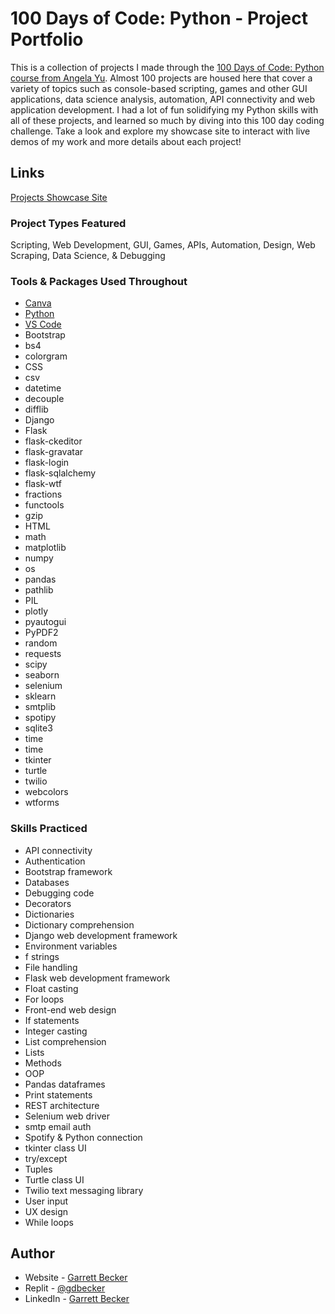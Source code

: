 # 100 Days of Code: Python - Project Portfolio

This is a collection of projects I made through the [100 Days of Code: Python course from Angela Yu](https://www.udemy.com/course/100-days-of-code/). Almost 100 projects are housed here that cover a variety of topics such as console-based scripting, games and other GUI applications, data science analysis, automation, API connectivity and web application development. I had a lot of fun solidifying my Python skills with all of these projects, and learned so much by diving into this 100 day coding challenge. Take a look and explore my showcase site to interact with live demos of my work and more details about each project!

## Links

[Projects Showcase Site](https://100-days-of-code-python-gdbecker.netlify.app)

### Project Types Featured

Scripting, Web Development, GUI, Games, APIs, Automation, Design, Web Scraping, Data Science, & Debugging

### Tools & Packages Used Throughout

- [Canva](https://www.canva.com)
- [Python](https://www.python.org)
- [VS Code](https://code.visualstudio.com)
- Bootstrap
- bs4
- colorgram
- CSS
- csv
- datetime
- decouple
- difflib
- Django
- Flask
- flask-ckeditor
- flask-gravatar
- flask-login
- flask-sqlalchemy
- flask-wtf
- fractions
- functools
- gzip
- HTML
- math
- matplotlib
- numpy
- os
- pandas
- pathlib
- PIL
- plotly
- pyautogui
- PyPDF2
- random
- requests
- scipy
- seaborn
- selenium
- sklearn
- smtplib
- spotipy
- sqlite3
- time
- time
- tkinter
- turtle
- twilio
- webcolors
- wtforms

### Skills Practiced

- API connectivity
- Authentication
- Bootstrap framework
- Databases
- Debugging code
- Decorators
- Dictionaries
- Dictionary comprehension
- Django web development framework
- Environment variables
- f strings
- File handling
- Flask web development framework
- Float casting
- For loops
- Front-end web design
- If statements
- Integer casting
- List comprehension
- Lists
- Methods
- OOP
- Pandas dataframes
- Print statements
- REST architecture
- Selenium web driver
- smtp email auth
- Spotify & Python connection
- tkinter class UI
- try/except
- Tuples
- Turtle class UI
- Twilio text messaging library
- User input
- UX design
- While loops

## Author

- Website - [Garrett Becker]()
- Replit - [@gdbecker](https://replit.com/@gdbecker)
- LinkedIn - [Garrett Becker](https://www.linkedin.com/in/garrett-becker-923b4a106/)


 
